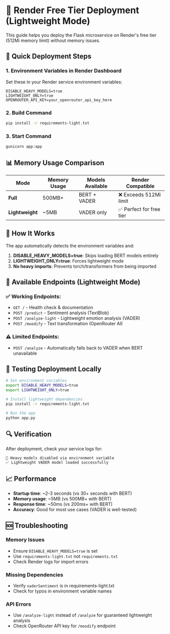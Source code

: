 # 🚀 Render Free Tier Deployment (Lightweight Mode)

This guide helps you deploy the Flask microservice on Render's free tier (512Mi memory limit) without memory issues.

## 🎯 Quick Deployment Steps

### 1. Environment Variables in Render Dashboard
Set these in your Render service environment variables:
```
DISABLE_HEAVY_MODELS=true
LIGHTWEIGHT_ONLY=true
OPENROUTER_API_KEY=your_openrouter_api_key_here
```

### 2. Build Command
```bash
pip install -r requirements-light.txt
```

### 3. Start Command
```bash
gunicorn app:app
```

## 📊 Memory Usage Comparison

| Mode | Memory Usage | Models Available | Render Compatible |
|------|-------------|------------------|-------------------|
| **Full** | 500MB+ | BERT + VADER | ❌ Exceeds 512Mi limit |
| **Lightweight** | ~5MB | VADER only | ✅ Perfect for free tier |

## 🔧 How It Works

The app automatically detects the environment variables and:

1. **DISABLE_HEAVY_MODELS=true**: Skips loading BERT models entirely
2. **LIGHTWEIGHT_ONLY=true**: Forces lightweight mode
3. **No heavy imports**: Prevents torch/transformers from being imported

## 📡 Available Endpoints (Lightweight Mode)

### ✅ Working Endpoints:
- `GET /` - Health check & documentation
- `POST /predict` - Sentiment analysis (TextBlob)
- `POST /analyze-light` - Lightweight emotion analysis (VADER)
- `POST /moodify` - Text transformation (OpenRouter AI)

### ⚠️ Limited Endpoints:
- `POST /analyze` - Automatically falls back to VADER when BERT unavailable

## 🧪 Testing Deployment Locally

```bash
# Set environment variables
export DISABLE_HEAVY_MODELS=true
export LIGHTWEIGHT_ONLY=true

# Install lightweight dependencies
pip install -r requirements-light.txt

# Run the app
python app.py
```

## 🔍 Verification

After deployment, check your service logs for:
```
🚀 Heavy models disabled via environment variable
✅ Lightweight VADER model loaded successfully
```

## 📈 Performance

- **Startup time**: ~2-3 seconds (vs 30+ seconds with BERT)
- **Memory usage**: ~5MB (vs 500MB+ with BERT)
- **Response time**: ~50ms (vs 200ms+ with BERT)
- **Accuracy**: Good for most use cases (VADER is well-tested)

## 🆘 Troubleshooting

### Memory Issues
- Ensure `DISABLE_HEAVY_MODELS=true` is set
- Use `requirements-light.txt` not `requirements.txt`
- Check Render logs for import errors

### Missing Dependencies
- Verify `vaderSentiment` is in requirements-light.txt
- Check for typos in environment variable names

### API Errors
- Use `/analyze-light` instead of `/analyze` for guaranteed lightweight analysis
- Check OpenRouter API key for `/moodify` endpoint
